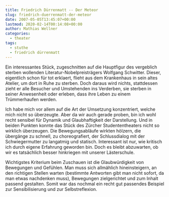 ```yaml
---
title: Friedrich Dürrenmatt -- Der Meteor
slug: friedrich-duerrenmatt-der-meteor
date: 2007-05-05T13:45:07+00:00
lastmod: 2020-02-14T00:14:08+00:00
author: Mathias Wellner
categories:
  - theater
tags:
  - stuthe
  - friedrich dürrenmatt
---
```

Ein interessantes Stück, zugeschnitten auf die Hauptfigur des vergeblich sterben wollenden Literatur-Nobelpreisträgers Wolfgang Schwitter. Dieser, eigentlich schon für tot erklaert, flieht aus dem Krankenhaus in sein altes Atelier, um dort in Ruhe zu sterben. Doch daraus wird nichts, stattdessen zieht er alle Besucher und Umstehenden ins Verderben, sie sterben in seiner Anwesenheit oder erleben, dass ihre Leben zu einem Trümmerhaufen werden.
<!--more-->

Ich habe mich vor allem auf die Art der Umsetzung konzentriert, welche mich nicht so überzeugte. Aber da wir auch gerade proben, bin ich wohl recht sensibel für Dynamik und Glaubhaftigkeit der Darstellung. Und in beiden Punkten konnte das Stück des Zürcher Studententheaters nicht so wirklich überzeugen. Die Bewegungsabläufe wirkten hölzern, die übergänge zu schnell, zu choreografiert, der Schlussdialog mit der Schwiegermutter zu langatmig und statisch. Interessant ist nur, wie kritisch ich durch eigene Erfahrung geworden bin. Doch es bleibt abzuwarten, ob wir es tatsächlich besser hinkriegen mit unserer Lästerschule.

Wichtigstes Kriterium beim Zuschauen ist die Glaubwürdigkeit von Bewegungen und Gefühlen. Man muss sich allmählich hineinsteigern, an den richtigen Stellen warten (bestimmte Antworten gibt man nicht sofort, da man etwas nachdenken muss), Bewegungen zielgerichtet und zum Inhalt passend gestalten. Somit war das nochmal ein recht gut passendes Beispiel zur Sensibilisierung und zur Selbstreflexion.
